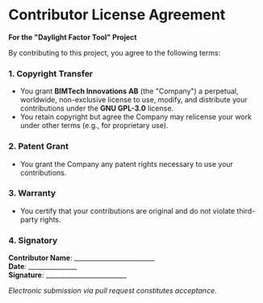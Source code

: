 # Contributor License Agreement  
**For the "Daylight Factor Tool" Project**  

By contributing to this project, you agree to the following terms:  

### **1. Copyright Transfer**  
- You grant **BIMTech Innovations AB** (the "Company") a perpetual, worldwide, non-exclusive license to use, modify, and distribute your contributions under the **GNU GPL-3.0** license.  
- You retain copyright but agree the Company may relicense your work under other terms (e.g., for proprietary use).  

### **2. Patent Grant**  
- You grant the Company any patent rights necessary to use your contributions.  

### **3. Warranty**  
- You certify that your contributions are original and do not violate third-party rights.  

### **4. Signatory**  
**Contributor Name**: _________________________  
**Date**: _______________  
**Signature**: _________________________  


*Electronic submission via pull request constitutes acceptance.*  